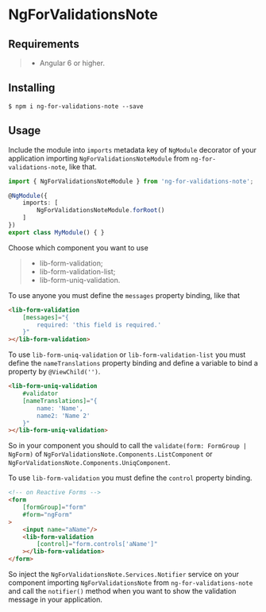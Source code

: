 # NgForValidationsNote

## Requirements

>- Angular 6 or higher.

## Installing

	$ npm i ng-for-validations-note --save

## Usage

Include the module into ```imports``` metadata key of ```NgModule``` decorator of your application importing ```NgForValidationsNoteModule``` from ```ng-for-validations-note```, like that.

```typescript
import { NgForValidationsNoteModule } from 'ng-for-validations-note';

@NgModule({
    imports: [
        NgForValidationsNoteModule.forRoot()
    ]
})
export class MyModule() { }
```

Choose which component you want to use

>- lib-form-validation;
>- lib-form-validation-list;
>- lib-form-uniq-validation.

To use anyone you must define the ```messages``` property binding, like that

```html
<lib-form-validation 
	[messages]="{
		required: 'this field is required.'
	}"
></lib-form-validation>
```

To use ```lib-form-uniq-validation``` or ```lib-form-validation-list``` you must define the ```nameTranslations``` property binding and define a variable to bind a property by ```@ViewChild('')```.

```html
<lib-form-uniq-validation
	#validator
	[nameTranslations]="{
		name: 'Name',
		name2: 'Name 2'
	}"
></lib-form-uniq-validation>
```

So in your component you should to call the ```validate(form: FormGroup | NgForm)``` of ```NgForValidationsNote.Components.ListComponent``` or ```NgForValidationsNote.Components.UniqComponent```.

To use ```lib-form-validation``` you must define the ```control``` property binding.

```html
<!-- on Reactive Forms -->
<form
	[formGroup]="form"
	#form="ngForm"
>
	<input name="aName"/>
	<lib-form-validation
		[control]="form.controls['aName']"
	></lib-form-validation>
</form>
```

So inject the ```NgForValidationsNote.Services.Notifier``` service on your component importing ```NgForValidationsNote``` from ```ng-for-validations-note``` and call the ```notifier()``` method when you want to show the validation message in your application.

